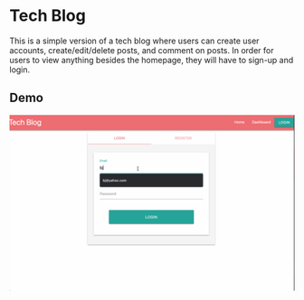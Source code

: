 # Tech Blog
This is a simple version of a tech blog where users can create user accounts, create/edit/delete posts, and comment on posts.  In order for users to view anything besides the homepage, they will have to sign-up and login.

## Demo
![Tech-Blog Demo](https://github.com/j-goldrath/tech-blog/blob/main/assets/images/tech-blog-demo.gif?raw=true)
